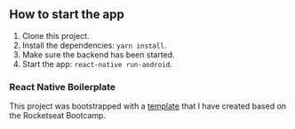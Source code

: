 ## How to start the app

1. Clone this project.
2. Install the dependencies: `yarn install`.
3. Make sure the backend has been started.
4. Start the app: `react-native run-android`.

### React Native Boilerplate

This project was bootstrapped with a [template](https://github.com/lcnogueira/react-native-boilerplate) that I have created based on the Rocketseat Bootcamp.
